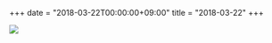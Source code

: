 +++
date = "2018-03-22T00:00:00+09:00"
title = "2018-03-22"
+++

<img class="img-fluid" src="/2018-03-22.jpg" />
